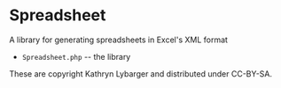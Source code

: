 Spreadsheet
=======

A library for generating spreadsheets in Excel's XML format

* `Spreadsheet.php` -- the library

These are copyright Kathryn Lybarger and distributed under CC-BY-SA.
